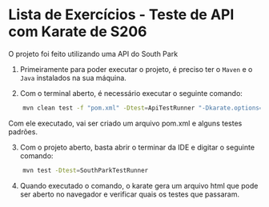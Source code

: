 # Lista de Exercícios - Teste de API com Karate de S206

O projeto foi feito utilizando uma API do South Park

01. Primeiramente para poder executar o projeto, é preciso ter o <code>Maven</code> e o <code>Java</code> instalados na sua máquina.

02. Com o terminal aberto, é necessário executar o seguinte comando:
```bash
    mvn clean test -f "pom.xml" -Dtest=ApiTestRunner "-Dkarate.options=src\test\java\examples\test_Dark_Magician\api.feature"
```
Com ele executado, vai ser criado um arquivo pom.xml e alguns testes padrões.

03. Com o projeto aberto, basta abrir o terminar da IDE e digitar o seguinte comando:
```bash
    mvn test -Dtest=SouthParkTestRunner
```

04. Quando executado o comando, o karate gera um arquivo html que pode ser aberto no navegador e verificar quais os testes que passaram.
